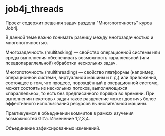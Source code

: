 # job4j_threads
Проект содержит решения задач раздела "Многопоточность" курса Job4j.

В данной теме важно понимать разницу между многозадачностью и многопоточностью.

Многозадачность (multitasking) — свойство операционной системы или среды выполнения обеспечивать возможность параллельной (или псевдопараллельной) обработки нескольких задач.

Многопоточность (multithreading) — свойство платформы (например, операционной системы, виртуальной машины и т. д.) или приложения, состоящее в том, что процесс, порождённый в операционной системе, может состоять из нескольких потоков, выполняющихся «параллельно», то есть без предписанного порядка во времени. При выполнении некоторых задач такое разделение может достичь более эффективного использования ресурсов вычислительной машины.

Практикуемся в объединении коммитов в рамках изучения возможностей Git'а. Изменение 1,2,3,4.

Объединение зафиксированных изменений.